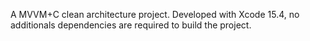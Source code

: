 A MVVM+C clean architecture project. Developed with Xcode 15.4, no additionals dependencies are required to build the project.
